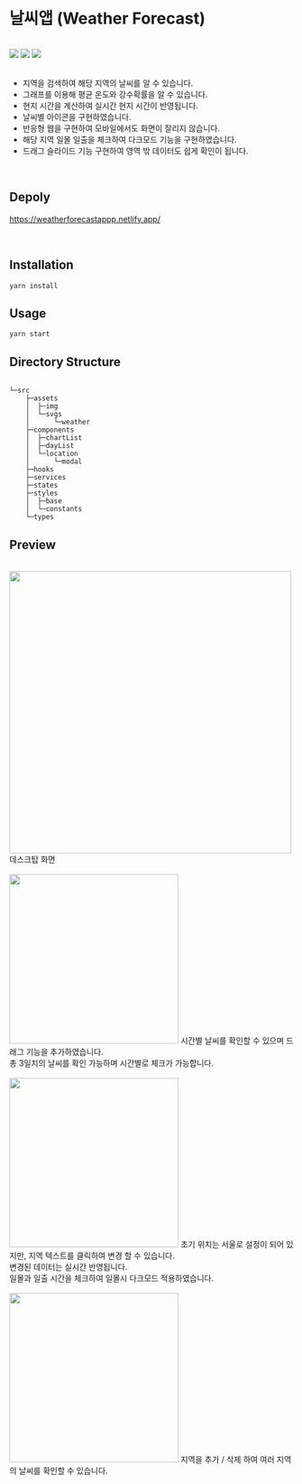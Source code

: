 # 날씨앱 (Weather Forecast)

<br/>
<div>
<img src="https://img.shields.io/badge/TypeScript-v4.4.2-blue"/>
<img src="https://img.shields.io/badge/React-v18.1.0-blue"/>
<img src="https://img.shields.io/badge/Recoil-v0.7.3 alpha 2-blue"/>
</div>
<br/>

<ul>
<li>지역을 검색하여 해당 지역의 날씨를 알 수 있습니다.</li>
<li>그래프를 이용해 평균 온도와 강수확률을 알 수 있습니다.</li>
<li>현지 시간을 계산하여 실시간 현지 시간이 반영됩니다.</li>
<li>날씨별 아이콘을 구현하였습니다.</li>
<li>반응형 웹을 구현하여 모바일에서도 화면이 잘리지 않습니다.</li>
<li>해당 지역 일몰 일출을 체크하여 다크모드 기능을 구현하였습니다.</li>
<li>드래그 슬라이드 기능 구현하여 영역 밖 데이터도 쉽게 확인이 됩니다.</li>
</ul> 
<br/>

## Depoly

https://weatherforecastappp.netlify.app/

<br/>

## Installation

```
yarn install
```

## Usage

```
yarn start
```

## Directory Structure

```

└─src
    ├─assets
    │  ├─img
    │  └─svgs
    │      └─weather
    ├─components
    │  ├─chartList
    │  ├─dayList
    │  └─location
    │      └─modal
    ├─hooks
    ├─services
    ├─states
    ├─styles
    │  ├─base
    │  └─constants
    └─types

```


## Preview
<br/>
<img src="https://user-images.githubusercontent.com/98396758/178940065-215a2957-b4a5-4bda-8369-f33c45de8cba.PNG" width="500" />
데스크탑 화면
<br/>
<br/>
<img src="https://user-images.githubusercontent.com/98396758/178940392-c8a47f0e-4454-433f-bfe7-10cd1f8e300e.gif" width="300" />
시간별 날씨를 확인할 수 있으며 드래그 기능을 추가하였습니다.<br/>
총 3일치의 날씨를 확인 가능하며 시간별로 체크가 가능합니다.
<br/>
<br/>
<img src="https://user-images.githubusercontent.com/98396758/178940456-a36e75a5-fa02-439e-b42e-2ff4c4e4569b.gif" width="300" />
초기 위치는 서울로 설정이 되어 있지만, 지역 텍스트를 클릭하여 변경 할 수 있습니다.<br/>
변경된 데이터는 실시간 반영됩니다.<br/>
일몰과 일출 시간을 체크하여 일몰시 다크모드 적용하였습니다.
<br/>
<br/>
<img src="https://user-images.githubusercontent.com/98396758/178940580-d3966f78-f921-4aa7-b898-241ca2aa3bf8.gif" width="300" />
지역을 추가 / 삭제 하여 여러 지역의 날씨를 확인할 수 있습니다.
